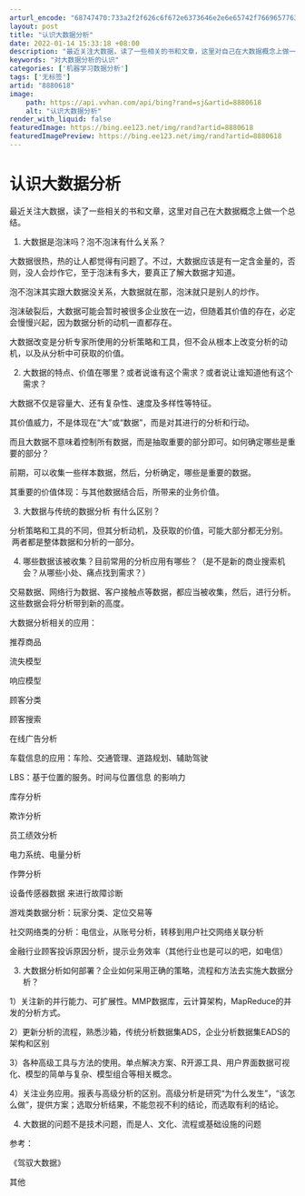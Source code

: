```yaml
---
arturl_encode: "68747470:733a2f2f626c6f672e6373646e2e6e65742f76696577636f64:652f61727469636c652f64657461696c732f38383830363138"
layout: post
title: "认识大数据分析"
date: 2022-01-14 15:33:18 +08:00
description: "最近关注大数据，读了一些相关的书和文章，这里对自己在大数据概念上做一个总结。1. 大数据是泡沫吗？泡"
keywords: "对大数据分析的认识"
categories: ['机器学习数据分析']
tags: ['无标签']
artid: "8880618"
image:
    path: https://api.vvhan.com/api/bing?rand=sj&artid=8880618
    alt: "认识大数据分析"
render_with_liquid: false
featuredImage: https://bing.ee123.net/img/rand?artid=8880618
featuredImagePreview: https://bing.ee123.net/img/rand?artid=8880618
---
```


# 认识大数据分析

最近关注大数据，读了一些相关的书和文章，这里对自己在大数据概念上做一个总结。

1. 大数据是泡沫吗？泡不泡沫有什么关系？

大数据很热，热的让人都觉得有问题了。不过，大数据应该是有一定含金量的，否则，没人会炒作它，至于泡沫有多大，要真正了解大数据才知道。

泡不泡沫其实跟大数据没关系，大数据就在那，泡沫就只是别人的炒作。

泡沫破裂后，大数据可能会暂时被很多企业放在一边，但随着其价值的存在，必定会慢慢兴起，因为数据分析的动机一直都存在。

大数据改变是分析专家所使用的分析策略和工具，但不会从根本上改变分析的动机，以及从分析中可获取的价值。

2. 大数据的特点、价值在哪里？或者说谁有这个需求？或者说让谁知道他有这个需求？

大数据不仅是容量大、还有复杂性、速度及多样性等特征。

其价值威力，不是体现在“大”或“数据”，而是对其进行的分析和行动。

而且大数据不意味着控制所有数据，而是抽取重要的部分即可。如何确定哪些是重要的部分？

前期，可以收集一些样本数据，然后，分析确定，哪些是重要的数据。

其重要的价值体现：与其他数据结合后，所带来的业务价值。

3. 大数据与传统的数据分析 有什么区别？

分析策略和工具的不同，但其分析动机，及获取的价值，可能大部分都无分别。  两者都是整体数据和分析的一部分。

4. 哪些数据该被收集？目前常用的分析应用有哪些？（是不是新的商业搜索机会？从哪些小处、痛点找到需求？）

交易数据、网络行为数据、客户接触点等数据，都应当被收集，然后，进行分析。这些数据会将分析带到新的高度。

大数据分析相关的应用：

推荐商品

流失模型

响应模型

顾客分类

顾客搜索

在线广告分析

车载信息的应用：车险、交通管理、道路规划、辅助驾驶

LBS：基于位置的服务。时间与位置信息 的影响力

库存分析

欺诈分析

员工绩效分析

电力系统、电量分析

作弊分析

设备传感器数据 来进行故障诊断

游戏类数据分析：玩家分类、定位交易等

社交网络类的分析：电信业，从账号分析，转移到用户社交网络关联分析

金融行业顾客投诉原因分析，提示业务效率（其他行业也是可以的吧，如电信）

3. 大数据分析如何部署？企业如何采用正确的策略，流程和方法去实施大数据分析？

1）关注新的并行能力、可扩展性。MMP数据库，云计算架构，MapReduce的并发的分析方式。

2）更新分析的流程，熟悉沙箱，传统分析数据集ADS，企业分析数据集EADS的架构和区别

3）各种高级工具与方法的使用。单点解决方案、R开源工具、用户界面数据可视化、模型的简单与复杂、模型组合等相关概念。

4）关注业务应用。报表与高级分析的区别。高级分析是研究“为什么发生”，“该怎么做”，提供方案；选取分析结果，不能忽视不利的结论，而选取有利的结论。

4. 大数据的问题不是技术问题，而是人、文化、流程或基础设施的问题

参考：

《驾驭大数据》

其他